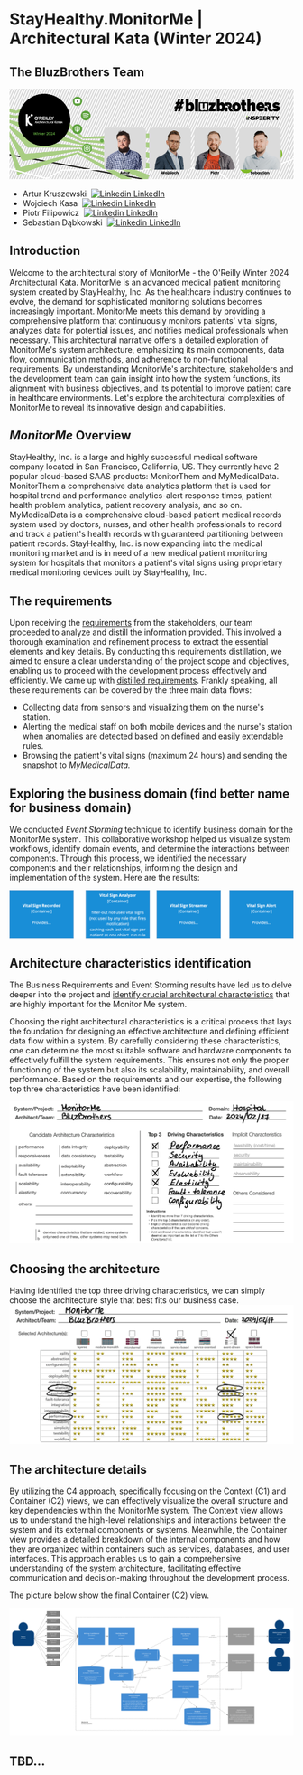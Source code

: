 # StayHealthy.MonitorMe | Architectural Kata (Winter 2024)

## The BluzBrothers Team
<img src="resources/images/Kata.png" />

* Artur Kruszewski &nbsp;[![Linkedin](https://i.stack.imgur.com/gVE0j.png) LinkedIn](https://www.linkedin.com/in/artur-kruszewski/)
* Wojciech Kasa &nbsp;[![Linkedin](https://i.stack.imgur.com/gVE0j.png) LinkedIn](https://www.linkedin.com/in/wojciech-kasa-b271b0141/)
* Piotr Filipowicz &nbsp;[![Linkedin](https://i.stack.imgur.com/gVE0j.png) LinkedIn](https://www.linkedin.com/in/piotr-filipowicz-402b062a/)
* Sebastian Dąbkowski &nbsp;[![Linkedin](https://i.stack.imgur.com/gVE0j.png) LinkedIn](https://www.linkedin.com/in/sebastiandabkowski/)

## Introduction
Welcome to the architectural story of MonitorMe - the O'Reilly Winter 2024 Architectural Kata. MonitorMe is an advanced medical patient monitoring system created by StayHealthy, Inc. As the healthcare industry continues to evolve, the demand for sophisticated monitoring solutions becomes increasingly important. MonitorMe meets this demand by providing a comprehensive platform that continuously monitors patients' vital signs, analyzes data for potential issues, and notifies medical professionals when necessary. This architectural narrative offers a detailed exploration of MonitorMe's system architecture, emphasizing its main components, data flow, communication methods, and adherence to non-functional requirements. By understanding MonitorMe's architecture, stakeholders and the development team can gain insight into how the system functions, its alignment with business objectives, and its potential to improve patient care in healthcare environments. Let's explore the architectural complexities of MonitorMe to reveal its innovative design and capabilities. 


## *MonitorMe* Overview

StayHealthy, Inc. is a large and highly successful medical software company located in San Francisco, California, US. They currently have 2 popular cloud-based SAAS products: MonitorThem and MyMedicalData.
MonitorThem a comprehensive data analytics platform that is used for hospital trend and performance analytics-alert response times, patient health problem analytics, patient recovery analysis, and so on.
MyMedicalData is a comprehensive cloud-based patient medical records system used by doctors, nurses, and other health professionals to record and track a patient's health records with guaranteed partitioning between patient records.
StayHealthy, Inc. is now expanding into the medical monitoring market and is in need of a new medical patient monitoring system for hospitals that monitors a patient's vital signs using proprietary medical monitoring devices built by StayHealthy, Inc.

## The requirements
Upon receiving the [requirements](requirements.md) from the stakeholders, our team proceeded to analyze and distill the information provided. This involved a thorough examination and refinement process to extract the essential elements and key details. 
By conducting this requirements distillation, we aimed to ensure a clear understanding of the project scope and objectives, enabling us to proceed with the development process effectively and efficiently. 
We came up with [distilled requirements](./resources/distilled-requirements.md). Frankly speaking, all these requirements can be covered by the three main data flows:
* Collecting data from sensors and visualizing them on the nurse's station.
* Alerting the medical staff on both mobile devices and the nurse's station when anomalies are detected based on defined and easily extendable rules.
* Browsing the patient's vital signs (maximum 24 hours) and sending the snapshot to *MyMedicalData.*

## Exploring the business domain (find better name for business domain)
We conducted *Event Storming* technique to identify business domain for the MonitorMe system. 
This collaborative workshop helped us visualize system workflows, identify domain events, and determine the interactions between components. 
Through this process, we identified the necessary components and their relationships, informing the design and implementation of the system.
Here are the results:

<img src="resources/images/domains.png" />

## Architecture characteristics identification
The Business Requirements and Event Storming results have led us to delve deeper into the project and [identify crucial architectural characteristics](resources/characteristics.md) that are highly important for the Monitor Me system.

Choosing the right architectural characteristics is a critical process that lays the foundation for designing an effective architecture and defining efficient data flow within a system. By carefully considering these characteristics, one can determine the most suitable software and hardware components to effectively fulfill the system requirements. This ensures not only the proper functioning of the system but also its scalability, maintainability, and overall performance.
Based on the requirements and our expertise, the following top three characteristics have been identified:

<img src="resources/images/top3-characteristics.png">

## Choosing the architecture
Having identified the top three driving characteristics, we can simply choose the architecture style that best fits our business case.
<img src="resources/images/chosen-architecture.png">

## The architecture details
By utilizing the C4 approach, specifically focusing on the Context (C1) and Container (C2) views, we can effectively visualize the overall structure and key dependencies within the MonitorMe system. 
The Context view allows us to understand the high-level relationships and interactions between the system and its external components or systems. 
Meanwhile, the Container view provides a detailed breakdown of the internal components and how they are organized within containers such as services, databases, and user interfaces. 
This approach enables us to gain a comprehensive understanding of the system architecture, facilitating effective communication and decision-making throughout the development process.

The picture below show the final Container (C2) view.

<img src="resources/images/c2.png">

## TBD...